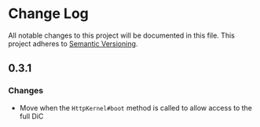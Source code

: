 # Change Log
All notable changes to this project will be documented in this file.
This project adheres to [Semantic Versioning](http://semver.org/).

## 0.3.1

### Changes
 - Move when the `HttpKernel#boot` method is called to allow access to the full DiC
